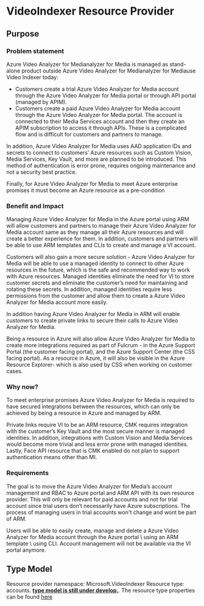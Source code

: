 # VideoIndexer Resource Provider

## Purpose
### Problem statement 

Azure Video Analyzer for Medianalyzer for Media is managed as stand-alone product outside Azure Video Analyzer for Medianalyzer for Mediause Video Indexer today:
  * Customers create a trial Azure Video Analyzer for Media account through the Azure Video Analyzer for Media portal or through API     portal (managed by APIM). 
  * Customers create a paid Azure Video Analyzer for Media account through the Azure Video Analyzer for Media portal. The account is connected to their Media Services account and then they create an APIM subscription to access it through APIs. 
These is a complicated flow and is difficult for customers and partners to manage. 

In addition, Azure Video Analyzer for Media uses AAD application IDs and secrets to connect to customers’ Azure resources such as Custom Vision, Media Services, Key Vault, and more are planned to be introduced. This method of authentication is error prone, requires ongoing maintenance and not a security best practice. 

Finally, for Azure Video Analyzer for Media to meet Azure enterprise promises it must become an Azure resource as a pre-condition  

### Benefit and Impact  

Managing Azure Video Analyzer for Media in the Azure portal using ARM will allow customers and partners to manage their Azure Video Analyzer for Media account same as they manage all their Azure resources and will create a better experience for them. In addition, customers and partners will be able to use ARM templates and CLIs to create and manage a VI account.  

Customers will also gain a more secure solution - Azure Video Analyzer for Media will be able to use a managed identity to connect to other Azure resources in the future, which is the safe and recommended way to work with Azure resources. Managed identities eliminate the need for VI to store customer secrets and eliminate the customer’s need for maintaining and rotating these secrets. In addition, managed identities require less permissions from the customer and allow them to create a Azure Video Analyzer for Media account more easily. 

In addition having Azure Video Analyzer for Media in ARM will enable customers to create private links to secure their calls to Azure Video Analyzer for Media. 

Being a resource in Azure will also allow Azure Video Analyzer for Media to create more integrations required as part of Fulcrum - in the Azure Support Portal (the customer facing portal), and the Azure Support Center (the CSS facing portal). As a resource in Azure, it will also be visible in the Azure Resource Explorer- which is also used by CSS when working on customer cases. 

### Why now?  

To meet enterprise promises Azure Video Analyzer for Media is required to have secured integrations between the resources, which can only be achieved by being a resource in Azure and managed by ARM. 

Private links require VI to be an ARM resource, CMK requires integration with the customer’s Key Vault and the most secure manner is managed identities. In addition, integrations with Custom Vision and Media Services would become more trivial and less error prone with managed identities. Lastly, Face API resource that is CMK enabled do not plan to support authentication means other than MI. 

### Requirements 

The goal is to move the Azure Video Analyzer for Media’s account management and RBAC to Azure portal and ARM API with its own resource provider. This will only be relevant for paid accounts and not for trial account since trial users don’t necessarily have Azure subscriptions. The process of managing users in trial accounts won't change and wont be part of ARM. 

Users will be able to easily create, manage and delete a Azure Video Analyzer for Media account through the Azure portal \ using an ARM template \ using CLI. Account management will not be available via the VI portal anymore.  

## Type Model
Resource provider namespace: Microsoft.VideoIndexer
Resource type: accounts. <b><u>type model is still under develop.</u></b>. The resource type properties can be found [here](./Microsoft.VideoIndexer/preview/2021-04-01-preview/vi.json#L413)